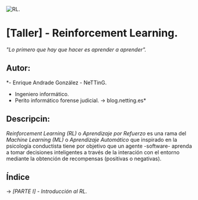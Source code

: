 ![RL](https://github.com/blogNetting/Reinforcement-Learning/blob/master/img/logo.png "http://blog.netting.es").

# [Taller] - Reinforcement Learning.
*"Lo primero que hay que hacer es aprender a aprender".*

## **Autor:**
  *- Enrique Andrade González - NeTTinG.
  - Ingeniero informático.
  - Perito informático forense judicial.
  -> blog.netting.es*
  
  
## **Descripcin:** 
*Reinforcement Learning (RL)* o *Aprendizaje por Refuerzo* es una rama del *Machine Learning (ML)* o *Aprendizaje Automático* que inspirado en la psicología conductista tiene por objetivo que un agente -software- aprenda a tomar decisiones inteligentes a través de la interación con el entorno mediante la obtención de recompensas (positivas o negativas).


  
## **Índice**

-> *[PARTE I] - Introducción al RL.*
